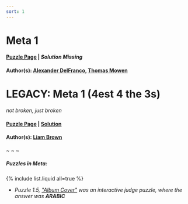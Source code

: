 ```yaml
---
sort: 1
---
```


# Meta 1

#### [Puzzle Page](meta1.pdf) | *Solution Missing*
#### Author(s): [Alexander DelFranco](../../../../search.html?q=Alexander+DelFranco), [Thomas Mowen](../../../../search.html?q=Thomas+Mowen)

# LEGACY: Meta 1 (4est 4 the 3s)

*not broken, just broken*

#### [Puzzle Page](1-p-LEGACY.pdf) | [Solution](1-LEGACY.pdf)
#### Author(s): [Liam Brown](../../../search.html?q=Liam+Brown)

~ ~ ~

##### Puzzles in Meta:
{% include list.liquid all=true %}
- *Puzzle 1.5, ["Album Cover"](1.5-p.pdf) was an interactive judge puzzle, where the answer was **ARABIC***
